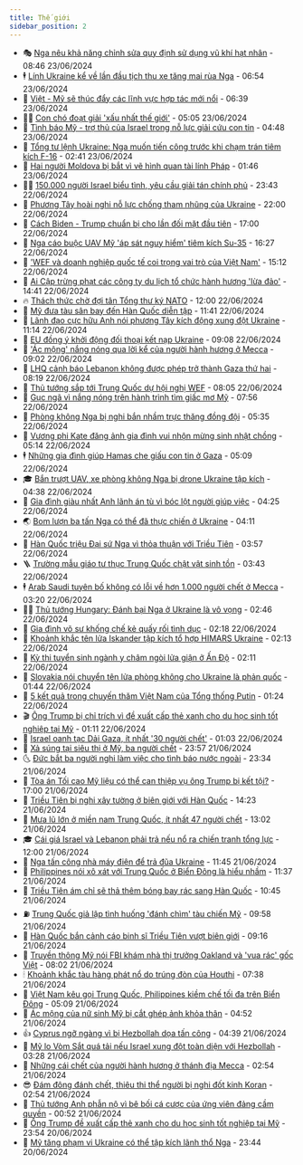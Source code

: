 ```yaml
---
title: Thế giới
sidebar_position: 2
---
```


<!-- vnexpress-the-gioi:START -->
- 🎭 [Nga nêu khả năng chỉnh sửa quy định sử dụng vũ khí hạt nhân](https://vnexpress.net/nga-neu-kha-nang-chinh-sua-quy-dinh-su-dung-vu-khi-hat-nhan-4761616.html) - 08:46 23/06/2024
- 🕴 [Lính Ukraine kể về lần đầu tịch thu xe tăng mai rùa Nga](https://vnexpress.net/linh-ukraine-ke-ve-lan-dau-tich-thu-xe-tang-mai-rua-nga-4761061.html) - 06:54 23/06/2024
- 🤭 [Việt - Mỹ sẽ thúc đẩy các lĩnh vực hợp tác mới nổi](https://vnexpress.net/viet-my-se-thuc-day-cac-linh-vuc-hop-tac-moi-noi-4761555.html) - 06:39 23/06/2024
- 🧑‍💻 [Con chó đoạt giải &#39;xấu nhất thế giới&#39;](https://vnexpress.net/con-cho-doat-giai-xau-nhat-the-gioi-4761542.html) - 05:05 23/06/2024
- 🦏 [Tình báo Mỹ - trợ thủ của Israel trong nỗ lực giải cứu con tin](https://vnexpress.net/tinh-bao-my-tro-thu-cua-israel-trong-no-luc-giai-cuu-con-tin-4759969.html) - 04:48 23/06/2024
- 🦒 [Tổng tư lệnh Ukraine: Nga muốn tiến công trước khi chạm trán tiêm kích F-16](https://vnexpress.net/tong-tu-lenh-ukraine-nga-muon-tien-cong-truoc-khi-cham-tran-tiem-kich-f-16-4759398.html) - 02:41 23/06/2024
- 🌈 [Hai người Moldova bị bắt vì vẽ hình quan tài lính Pháp](https://vnexpress.net/hai-nguoi-moldova-bi-bat-vi-ve-hinh-quan-tai-linh-phap-4761511.html) - 01:46 23/06/2024
- 🧑‍🏫 [150.000 người Israel biểu tình, yêu cầu giải tán chính phủ](https://vnexpress.net/150-000-nguoi-israel-bieu-tinh-yeu-cau-giai-tan-chinh-phu-4761490.html) - 23:43 22/06/2024
- 🐲 [Phương Tây hoài nghi nỗ lực chống tham nhũng của Ukraine](https://vnexpress.net/phuong-tay-hoai-nghi-no-luc-chong-tham-nhung-cua-ukraine-4760600.html) - 22:00 22/06/2024
- 🦒 [Cách Biden - Trump chuẩn bị cho lần đối mặt đầu tiên](https://vnexpress.net/cach-biden-trump-chuan-bi-cho-lan-doi-mat-dau-tien-4760938.html) - 17:00 22/06/2024
- 🐻 [Nga cáo buộc UAV Mỹ &#39;áp sát nguy hiểm&#39; tiêm kích Su-35](https://vnexpress.net/nga-cao-buoc-uav-my-ap-sat-nguy-hiem-tiem-kich-su-35-4761443.html) - 16:27 22/06/2024
- 🚀 [&#39;WEF và doanh nghiệp quốc tế coi trọng vai trò của Việt Nam&#39;](https://vnexpress.net/wef-va-doanh-nghiep-quoc-te-coi-trong-vai-tro-cua-viet-nam-4761458.html) - 15:12 22/06/2024
- 🥰 [Ai Cập trừng phạt các công ty du lịch tổ chức hành hương &#39;lừa đảo&#39;](https://vnexpress.net/ai-cap-trung-phat-cac-cong-ty-du-lich-to-chuc-hanh-huong-lua-dao-4761456.html) - 14:41 22/06/2024
- 🔥 [Thách thức chờ đợi tân Tổng thư ký NATO](https://vnexpress.net/thach-thuc-cho-doi-tan-tong-thu-ky-nato-4760843.html) - 12:00 22/06/2024
- 🥳 [Mỹ đưa tàu sân bay đến Hàn Quốc diễn tập](https://vnexpress.net/my-dua-tau-san-bay-den-han-quoc-dien-tap-4761412.html) - 11:41 22/06/2024
- 💼 [Lãnh đạo cực hữu Anh nói phương Tây kích động xung đột Ukraine](https://vnexpress.net/lanh-dao-cuc-huu-anh-noi-phuong-tay-kich-dong-xung-dot-ukraine-4761425.html) - 11:14 22/06/2024
- 🤡 [EU đồng ý khởi động đối thoại kết nạp Ukraine](https://vnexpress.net/eu-dong-y-khoi-dong-doi-thoai-ket-nap-ukraine-4761399.html) - 09:08 22/06/2024
- 🌁 [&#39;Ác mộng&#39; nắng nóng qua lời kể của người hành hương ở Mecca](https://vnexpress.net/ac-mong-nang-nong-qua-loi-ke-cua-nguoi-hanh-huong-o-mecca-4761377.html) - 09:02 22/06/2024
- 🤩 [LHQ cảnh báo Lebanon không được phép trở thành Gaza thứ hai](https://vnexpress.net/lhq-canh-bao-lebanon-khong-duoc-phep-tro-thanh-gaza-thu-hai-4761388.html) - 08:19 22/06/2024
- 🎉 [Thủ tướng sắp tới Trung Quốc dự hội nghị WEF](https://vnexpress.net/thu-tuong-sap-toi-trung-quoc-du-hoi-nghi-wef-4761372.html) - 08:05 22/06/2024
- 🎉 [Gục ngã vì nắng nóng trên hành trình tìm giấc mơ Mỹ](https://vnexpress.net/guc-nga-vi-nang-nong-tren-hanh-trinh-tim-giac-mo-my-4761323.html) - 07:56 22/06/2024
- 🌁 [Phòng không Nga bị nghi bắn nhầm trực thăng đồng đội](https://vnexpress.net/phong-khong-nga-bi-nghi-ban-nham-truc-thang-dong-doi-4761307.html) - 05:35 22/06/2024
- 🌊 [Vương phi Kate đăng ảnh gia đình vui nhộn mừng sinh nhật chồng](https://vnexpress.net/vuong-phi-kate-dang-anh-gia-dinh-vui-nhon-mung-sinh-nhat-chong-4761325.html) - 05:14 22/06/2024
- 🕴 [Những gia đình giúp Hamas che giấu con tin ở Gaza](https://vnexpress.net/nhung-gia-dinh-giup-hamas-che-giau-con-tin-o-gaza-4759241.html) - 05:09 22/06/2024
- 🎓 [Bắn trượt UAV, xe phòng không Nga bị drone Ukraine tập kích](https://vnexpress.net/ban-truot-uav-xe-phong-khong-nga-bi-drone-ukraine-tap-kich-4761290.html) - 04:38 22/06/2024
- 🦩 [Gia đình giàu nhất Anh lãnh án tù vì bóc lột người giúp việc](https://vnexpress.net/gia-dinh-giau-nhat-anh-lanh-an-tu-vi-boc-lot-nguoi-giup-viec-4761280.html) - 04:25 22/06/2024
- 🌏 [Bom lượn ba tấn Nga có thể đã thực chiến ở Ukraine](https://vnexpress.net/bom-luon-ba-tan-nga-co-the-da-thuc-chien-o-ukraine-4760946.html) - 04:11 22/06/2024
- 🌋 [Hàn Quốc triệu Đại sứ Nga vì thỏa thuận với Triều Tiên](https://vnexpress.net/han-quoc-trieu-dai-su-nga-vi-thoa-thuan-voi-trieu-tien-4761270.html) - 03:57 22/06/2024
- 🪜 [Trường mẫu giáo tư thục Trung Quốc chật vật sinh tồn](https://vnexpress.net/truong-mau-giao-tu-thuc-trung-quoc-chat-vat-sinh-ton-4752323.html) - 03:43 22/06/2024
- 🕴 [Arab Saudi tuyên bố không có lỗi về hơn 1.000 người chết ở Mecca](https://vnexpress.net/arab-saudi-tuyen-bo-khong-co-loi-ve-hon-1-000-nguoi-chet-o-mecca-4761254.html) - 03:20 22/06/2024
- 🧑‍🏫 [Thủ tướng Hungary: Đánh bại Nga ở Ukraine là vô vọng](https://vnexpress.net/thu-tuong-hungary-danh-bai-nga-o-ukraine-la-vo-vong-4761233.html) - 02:46 22/06/2024
- 🌮 [Gia đình võ sư khống chế kẻ quấy rối tình dục](https://vnexpress.net/gia-dinh-vo-su-khong-che-ke-quay-roi-tinh-duc-4761232.html) - 02:18 22/06/2024
- 🚦 [Khoảnh khắc tên lửa Iskander tập kích tổ hợp HIMARS Ukraine](https://vnexpress.net/khoanh-khac-ten-lua-iskander-tap-kich-to-hop-himars-ukraine-4760897.html) - 02:13 22/06/2024
- 💫 [Kỳ thi tuyển sinh ngành y châm ngòi lửa giận ở Ấn Độ](https://vnexpress.net/ky-thi-tuyen-sinh-nganh-y-cham-ngoi-lua-gian-o-an-do-4760423.html) - 02:11 22/06/2024
- 🤡 [Slovakia nói chuyển tên lửa phòng không cho Ukraine là phản quốc](https://vnexpress.net/slovakia-noi-chuyen-ten-lua-phong-khong-cho-ukraine-la-phan-quoc-4761243.html) - 01:44 22/06/2024
- 🦣 [5 kết quả trong chuyến thăm Việt Nam của Tổng thống Putin](https://vnexpress.net/5-ket-qua-trong-chuyen-tham-viet-nam-cua-tong-thong-putin-4761197.html) - 01:24 22/06/2024
- 🎬 [Ông Trump bị chỉ trích vì đề xuất cấp thẻ xanh cho du học sinh tốt nghiệp tại Mỹ](https://vnexpress.net/ong-trump-bi-chi-trich-vi-de-xuat-cap-the-xanh-cho-du-hoc-sinh-tot-nghiep-tai-my-4761219.html) - 01:11 22/06/2024
- 🎉 [Israel oanh tạc Dải Gaza, ít nhất &#39;30 người chết&#39;](https://vnexpress.net/israel-oanh-tac-dai-gaza-it-nhat-30-nguoi-chet-4761215.html) - 01:03 22/06/2024
- 🎡 [Xả súng tại siêu thị ở Mỹ, ba người chết](https://vnexpress.net/xa-sung-tai-sieu-thi-o-my-ba-nguoi-chet-4761207.html) - 23:57 21/06/2024
- 🌜 [Đức bắt ba người nghi làm việc cho tình báo nước ngoài](https://vnexpress.net/duc-bat-ba-nguoi-nghi-lam-viec-cho-tinh-bao-nuoc-ngoai-4761209.html) - 23:34 21/06/2024
- 🎡 [Tòa án Tối cao Mỹ liệu có thể can thiệp vụ ông Trump bị kết tội?](https://vnexpress.net/toa-an-toi-cao-my-lieu-co-the-can-thiep-vu-ong-trump-bi-ket-toi-4753985.html) - 17:00 21/06/2024
- 🤗 [Triều Tiên bị nghi xây tường ở biên giới với Hàn Quốc](https://vnexpress.net/trieu-tien-bi-nghi-xay-tuong-o-bien-gioi-voi-han-quoc-4760876.html) - 14:23 21/06/2024
- 🦩 [Mưa lũ lớn ở miền nam Trung Quốc, ít nhất 47 người chết](https://vnexpress.net/mua-lu-lon-o-mien-nam-trung-quoc-it-nhat-47-nguoi-chet-4761169.html) - 13:02 21/06/2024
- 🎓 [Cái giá Israel và Lebanon phải trả nếu nổ ra chiến tranh tổng lực](https://vnexpress.net/cai-gia-israel-va-lebanon-phai-tra-neu-no-ra-chien-tranh-tong-luc-4760396.html) - 12:00 21/06/2024
- 🌁 [Nga tấn công nhà máy điện để trả đũa Ukraine](https://vnexpress.net/nga-tan-cong-nha-may-dien-de-tra-dua-ukraine-4760886.html) - 11:45 21/06/2024
- 🤩 [Philippines nói xô xát với Trung Quốc ở Biển Đông là hiểu nhầm](https://vnexpress.net/philippines-noi-xo-xat-voi-trung-quoc-o-bien-dong-la-hieu-nham-4761153.html) - 11:37 21/06/2024
- 👹 [Triều Tiên ám chỉ sẽ thả thêm bóng bay rác sang Hàn Quốc](https://vnexpress.net/trieu-tien-am-chi-se-tha-them-bong-bay-rac-sang-han-quoc-4761134.html) - 10:45 21/06/2024
- ⛽️ [Trung Quốc giả lập tình huống &#39;đánh chìm&#39; tàu chiến Mỹ](https://vnexpress.net/trung-quoc-gia-lap-tinh-huong-danh-chim-tau-chien-my-4760875.html) - 09:58 21/06/2024
- 🚀 [Hàn Quốc bắn cảnh cáo binh sĩ Triều Tiên vượt biên giới](https://vnexpress.net/han-quoc-ban-canh-cao-binh-si-trieu-tien-vuot-bien-gioi-4760993.html) - 09:16 21/06/2024
- 🎡 [Truyền thông Mỹ nói FBI khám nhà thị trưởng Oakland và &#39;vua rác&#39; gốc Việt](https://vnexpress.net/truyen-thong-my-noi-fbi-kham-nha-thi-truong-oakland-va-vua-rac-goc-viet-4761027.html) - 08:02 21/06/2024
- 🕯 [Khoảnh khắc tàu hàng phát nổ do trúng đòn của Houthi](https://vnexpress.net/khoanh-khac-tau-hang-phat-no-do-trung-don-cua-houthi-4760940.html) - 07:38 21/06/2024
- 🐻 [Việt Nam kêu gọi Trung Quốc, Philippines kiềm chế tối đa trên Biển Đông](https://vnexpress.net/viet-nam-keu-goi-trung-quoc-philippines-kiem-che-toi-da-tren-bien-dong-4760997.html) - 05:09 21/06/2024
- 🚦 [Ác mộng của nữ sinh Mỹ bị cắt ghép ảnh khỏa thân](https://vnexpress.net/ac-mong-cua-nu-sinh-my-bi-cat-ghep-anh-khoa-than-4760409.html) - 04:52 21/06/2024
- 👍 [Cyprus ngỡ ngàng vì bị Hezbollah dọa tấn công](https://vnexpress.net/cyprus-ngo-ngang-vi-bi-hezbollah-doa-tan-cong-4760951.html) - 04:39 21/06/2024
- 🚀 [Mỹ lo Vòm Sắt quá tải nếu Israel xung đột toàn diện với Hezbollah](https://vnexpress.net/my-lo-vom-sat-qua-tai-neu-israel-xung-dot-toan-dien-voi-hezbollah-4760877.html) - 03:28 21/06/2024
- 🌮 [Những cái chết của người hành hương ở thánh địa Mecca](https://vnexpress.net/nhung-cai-chet-cua-nguoi-hanh-huong-o-thanh-dia-mecca-4760761.html) - 02:54 21/06/2024
- 😎 [Đám đông đánh chết, thiêu thi thể người bị nghi đốt kinh Koran](https://vnexpress.net/dam-dong-danh-chet-thieu-thi-the-nguoi-bi-nghi-dot-kinh-koran-4760874.html) - 02:54 21/06/2024
- 🐲 [Thủ tướng Anh phẫn nộ vì bê bối cá cược của ứng viên đảng cầm quyền](https://vnexpress.net/thu-tuong-anh-phan-no-vi-be-boi-ca-cuoc-cua-ung-vien-dang-cam-quyen-4760850.html) - 00:52 21/06/2024
- 💫 [Ông Trump đề xuất cấp thẻ xanh cho du học sinh tốt nghiệp tại Mỹ](https://vnexpress.net/ong-trump-de-xuat-cap-the-xanh-cho-du-hoc-sinh-tot-nghiep-tai-my-4760845.html) - 23:54 20/06/2024
- 👀 [Mỹ tăng phạm vi Ukraine có thể tập kích lãnh thổ Nga](https://vnexpress.net/my-tang-pham-vi-ukraine-co-the-tap-kich-lanh-tho-nga-4760835.html) - 23:44 20/06/2024<!-- vnexpress-the-gioi:END -->